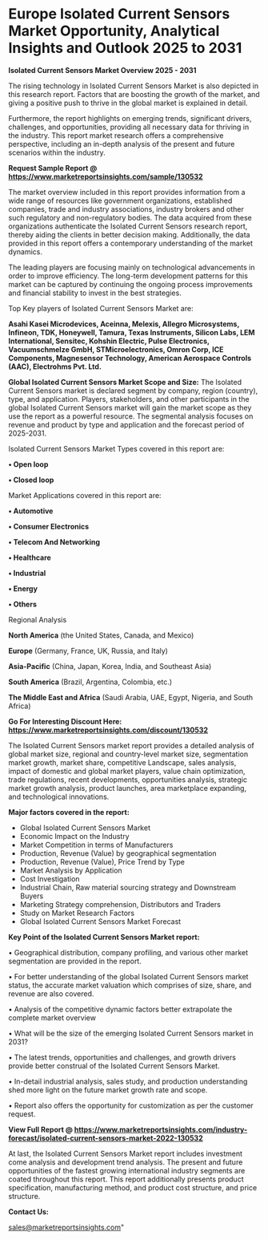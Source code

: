 # Europe Isolated Current Sensors Market Opportunity, Analytical Insights and Outlook 2025 to 2031

<Strong> Isolated Current Sensors Market Overview 2025 - 2031</strong>

The rising technology in Isolated Current Sensors Market is also depicted in this research report. Factors that are boosting the growth of the market, and giving a positive push to thrive in the global market is explained in detail.

Furthermore, the report highlights on emerging trends, significant drivers, challenges, and opportunities, providing all necessary data for thriving in the industry. This report market research offers a comprehensive perspective, including an in-depth analysis of the present and future scenarios within the industry.

<strong>Request Sample Report @ <a href=https://www.marketreportsinsights.com/sample/130532>https://www.marketreportsinsights.com/sample/130532</a></strong>

The market overview included in this report provides information from a wide range of resources like government organizations, established companies, trade and industry associations, industry brokers and other such regulatory and non-regulatory bodies. The data acquired from these organizations authenticate the Isolated Current Sensors research report, thereby aiding the clients in better decision making. Additionally, the data provided in this report offers a contemporary understanding of the market dynamics.

The leading players are focusing mainly on technological advancements in order to improve efficiency. The long-term development patterns for this market can be captured by continuing the ongoing process improvements and financial stability to invest in the best strategies.

Top Key players of Isolated Current Sensors Market are:

<strong>Asahi Kasei Microdevices, Aceinna, Melexis, Allegro Microsystems, Infineon, TDK, Honeywell, Tamura, Texas Instruments, Silicon Labs, LEM International, Sensitec, Kohshin Electric, Pulse Electronics, Vacuumschmelze GmbH, STMicroelectronics, Omron Corp, ICE Components, Magnesensor Technology, American Aerospace Controls (AAC), Electrohms Pvt. Ltd.</strong>

<strong><b>Global Isolated Current Sensors Market Scope and Size:</b></strong>
The Isolated Current Sensors market is declared segment by company, region (country), type, and application. Players, stakeholders, and other participants in the global Isolated Current Sensors market will gain the market scope as they use the report as a powerful resource. The segmental analysis focuses on revenue and product by type and application and the forecast period of 2025-2031.

Isolated Current Sensors Market Types covered in this report are:

<strong>• Open loop

• Closed loop</strong>

Market Applications covered in this report are:

<strong>• Automotive

• Consumer Electronics

• Telecom And Networking

• Healthcare

• Industrial

• Energy

• Others</strong> 

Regional Analysis

<strong>North America</strong> (the United States, Canada, and Mexico)

<strong>Europe</strong> (Germany, France, UK, Russia, and Italy)

<strong>Asia-Pacific</strong> (China, Japan, Korea, India, and Southeast Asia)

<strong>South America</strong> (Brazil, Argentina, Colombia, etc.)

<strong>The Middle East and Africa</strong> (Saudi Arabia, UAE, Egypt, Nigeria, and South Africa)

<strong>Go For Interesting Discount Here: <a href=https://www.marketreportsinsights.com/discount/130532>https://www.marketreportsinsights.com/discount/130532</a></strong>

The Isolated Current Sensors market report provides a detailed analysis of global market size, regional and country-level market size, segmentation market growth, market share, competitive Landscape, sales analysis, impact of domestic and global market players, value chain optimization, trade regulations, recent developments, opportunities analysis, strategic market growth analysis, product launches, area marketplace expanding, and technological innovations.

<strong><b>Major factors covered in the report:</b></strong>
<ul>
  <li>Global Isolated Current Sensors Market </li>
  <li>Economic Impact on the Industry</li>
  <li>Market Competition in terms of Manufacturers</li>
  <li>Production, Revenue (Value) by geographical segmentation</li>
  <li>Production, Revenue (Value), Price Trend by Type</li>
  <li>Market Analysis by Application</li>
  <li>Cost Investigation</li>
  <li>Industrial Chain, Raw material sourcing strategy and Downstream Buyers</li>
  <li>Marketing Strategy comprehension, Distributors and Traders</li>
  <li>Study on Market Research Factors</li>
  <li>Global Isolated Current Sensors Market Forecast</li>
</ul>

<strong><b>Key Point of the Isolated Current Sensors Market report:</b></strong>

• Geographical distribution, company profiling, and various other market segmentation are provided in the report.

• For better understanding of the global Isolated Current Sensors market status, the accurate market valuation which comprises of size, share, and revenue are also covered.

• Analysis of the competitive dynamic factors better extrapolate the complete market overview

• What will be the size of the emerging Isolated Current Sensors market in 2031?

• The latest trends, opportunities and challenges, and growth drivers provide better construal of the Isolated Current Sensors Market.

• In-detail industrial analysis, sales study, and production understanding shed more light on the future market growth rate and scope.

• Report also offers the opportunity for customization as per the customer request.

<strong><b>View Full Report @ <a href=https://www.marketreportsinsights.com/industry-forecast/isolated-current-sensors-market-2022-130532>https://www.marketreportsinsights.com/industry-forecast/isolated-current-sensors-market-2022-130532</a></b></strong>


At last, the Isolated Current Sensors Market report includes investment come analysis and development trend analysis. The present and future opportunities of the fastest growing international industry segments are coated throughout this report. This report additionally presents product specification, manufacturing method, and product cost structure, and price structure.

<strong>Contact Us:</strong>

sales@marketreportsinsights.com"
